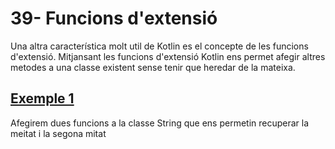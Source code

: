 # 39- Funcions d'extensió

Una altra característica molt util de Kotlin es el concepte de les funcions d'extensió. Mitjansant les funcions d'extensió Kotlin ens permet afegir altres metodes a una classe existent sense tenir que heredar de la mateixa.

## [Exemple 1](https://github.com/marcmoiagese/curskotlin/blob/master/39-Funcions_d_extensio/Exemple1/src/main/kotlin/Main.kt)

Afegirem dues funcions a la classe String que ens permetin recuperar la meitat i la segona mitat
